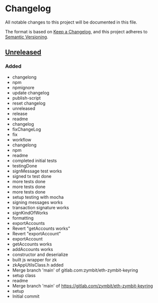 # Changelog
All notable changes to this project will be documented in this file.

The format is based on [Keep a Changelog](https://keepachangelog.com/en/1.0.0/),
and this project adheres to [Semantic Versioning](https://semver.org/spec/v2.0.0.html).

## [Unreleased]
### Added
- changelong
- npm
- npmignore
- update changelog
- publish-script
- reset changelog
- unreleased
- release
- readme
- changelog
- fixChangeLog
- fix
- workflow
- changelong
- npm
- readme
- completed initial tests
- testingDone
- signMessage test works
- signed tx test done
- more tests done
- more tests done
- more tests done
- setup testing with mocha
- signing messages works
- transaction signature works
- signKindOfWorks
- formatting
- exportAccounts
- Revert "getAccounts works"
- Revert "exportAccount"
- exportAccount
- getAccounts works
- addAccounts works
- constructor and deserialize
- built js wrapper for zk
- zkAppUtilsClass.h added
- Merge branch 'main' of gitlab.com:zymbit/eth-zymbit-keyring
- setup class
- readme
- Merge branch 'main' of https://gitlab.com/zymbit/eth-zymbit-keyring
- setup
- Initial commit


[Unreleased]: git+https://github.com/ShivaanshK/eth-zymbit-keyring/
